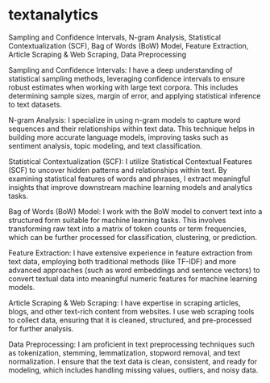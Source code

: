 # textanalytics
Sampling and Confidence Intervals, N-gram Analysis, Statistical Contextualization (SCF), Bag of Words (BoW) Model, Feature Extraction, Article Scraping &amp; Web Scraping, Data Preprocessing

Sampling and Confidence Intervals: I have a deep understanding of statistical sampling methods, leveraging confidence intervals to ensure robust estimates when working with large text corpora. This includes determining sample sizes, margin of error, and applying statistical inference to text datasets.

N-gram Analysis: I specialize in using n-gram models to capture word sequences and their relationships within text data. This technique helps in building more accurate language models, improving tasks such as sentiment analysis, topic modeling, and text classification.

Statistical Contextualization (SCF): I utilize Statistical Contextual Features (SCF) to uncover hidden patterns and relationships within text. By examining statistical features of words and phrases, I extract meaningful insights that improve downstream machine learning models and analytics tasks.

Bag of Words (BoW) Model: I work with the BoW model to convert text into a structured form suitable for machine learning tasks. This involves transforming raw text into a matrix of token counts or term frequencies, which can be further processed for classification, clustering, or prediction.

Feature Extraction: I have extensive experience in feature extraction from text data, employing both traditional methods (like TF-IDF) and more advanced approaches (such as word embeddings and sentence vectors) to convert textual data into meaningful numeric features for machine learning models.

Article Scraping & Web Scraping: I have expertise in scraping articles, blogs, and other text-rich content from websites. I use web scraping tools to collect data, ensuring that it is cleaned, structured, and pre-processed for further analysis.

Data Preprocessing: I am proficient in text preprocessing techniques such as tokenization, stemming, lemmatization, stopword removal, and text normalization. I ensure that the text data is clean, consistent, and ready for modeling, which includes handling missing values, outliers, and noisy data.





